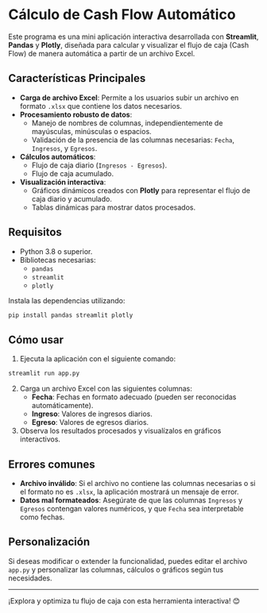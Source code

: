 # Cálculo de Cash Flow Automático

Este programa es una mini aplicación interactiva desarrollada con **Streamlit**, **Pandas** y **Plotly**, diseñada para calcular y visualizar el flujo de caja (Cash Flow) de manera automática a partir de un archivo Excel.

## Características Principales

- **Carga de archivo Excel**: Permite a los usuarios subir un archivo en formato `.xlsx` que contiene los datos necesarios.
- **Procesamiento robusto de datos**:
  - Manejo de nombres de columnas, independientemente de mayúsculas, minúsculas o espacios.
  - Validación de la presencia de las columnas necesarias: `Fecha`, `Ingresos`, y `Egresos`.
- **Cálculos automáticos**:
  - Flujo de caja diario (`Ingresos - Egresos`).
  - Flujo de caja acumulado.
- **Visualización interactiva**:
  - Gráficos dinámicos creados con **Plotly** para representar el flujo de caja diario y acumulado.
  - Tablas dinámicas para mostrar datos procesados.

## Requisitos

- Python 3.8 o superior.
- Bibliotecas necesarias:
  - `pandas`
  - `streamlit`
  - `plotly`

Instala las dependencias utilizando:
```bash
pip install pandas streamlit plotly
```

## Cómo usar

1. Ejecuta la aplicación con el siguiente comando:
```bash
streamlit run app.py
```
2. Carga un archivo Excel con las siguientes columnas:
   - **Fecha**: Fechas en formato adecuado (pueden ser reconocidas automáticamente).
   - **Ingreso**: Valores de ingresos diarios.
   - **Egreso**: Valores de egresos diarios.
3. Observa los resultados procesados y visualízalos en gráficos interactivos.

## Errores comunes

- **Archivo inválido**: Si el archivo no contiene las columnas necesarias o si el formato no es `.xlsx`, la aplicación mostrará un mensaje de error.
- **Datos mal formateados**: Asegúrate de que las columnas `Ingresos` y `Egresos` contengan valores numéricos, y que `Fecha` sea interpretable como fechas.

## Personalización

Si deseas modificar o extender la funcionalidad, puedes editar el archivo `app.py` y personalizar las columnas, cálculos o gráficos según tus necesidades.

---

¡Explora y optimiza tu flujo de caja con esta herramienta interactiva! 😊


